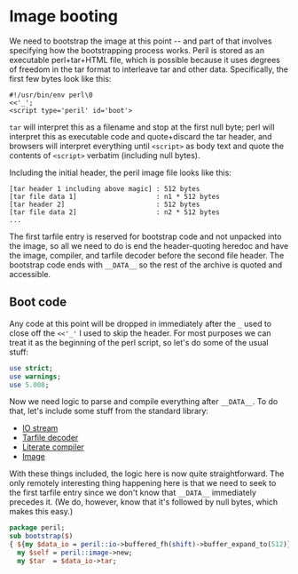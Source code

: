 # Image booting
We need to bootstrap the image at this point -- and part of that involves
specifying how the bootstrapping process works. Peril is stored as an
executable perl+tar+HTML file, which is possible because it uses degrees of
freedom in the tar format to interleave tar and other data. Specifically, the
first few bytes look like this:

```
#!/usr/bin/env perl\0
<<'_';
<script type='peril' id='boot'>
```

`tar` will interpret this as a filename and stop at the first null byte; perl
will interpret this as executable code and quote+discard the tar header, and
browsers will interpret everything until `<script>` as body text and quote the
contents of `<script>` verbatim (including null bytes).

Including the initial header, the peril image file looks like this:

```
[tar header 1 including above magic] : 512 bytes
[tar file data 1]                    : n1 * 512 bytes
[tar header 2]                       : 512 bytes
[tar file data 2]                    : n2 * 512 bytes
...
```

The first tarfile entry is reserved for bootstrap code and not unpacked into
the image, so all we need to do is end the header-quoting heredoc and have the
image, compiler, and tarfile decoder before the second file header. The
bootstrap code ends with `__DATA__` so the rest of the archive is quoted and
accessible.

## Boot code
Any code at this point will be dropped in immediately after the `_` used to
close off the `<<'_'` I used to skip the header. For most purposes we can treat
it as the beginning of the perl script, so let's do some of the usual stuff:

```perl
use strict;
use warnings;
use 5.008;
```

Now we need logic to parse and compile everything after `__DATA__`. To do that,
let's include some stuff from the standard library:

- [IO stream](io/io.md)
- [Tarfile decoder](io/tar.md)
- [Literate compiler](io/literate.md)
- [Image](image/self.md)

With these things included, the logic here is now quite straightforward. The
only remotely interesting thing happening here is that we need to seek to the
first tarfile entry since we don't know that `__DATA__` immediately precedes
it. (We do, however, know that it's followed by null bytes, which makes this
easy.)

```perl
package peril;
sub bootstrap($)
{ ${my $data_io = peril::io->buffered_fh(shift)->buffer_expand_to(512)} =~ s/^\0+//;
  my $self = peril::image->new;
  my $tar  = $data_io->tar;
  
```

